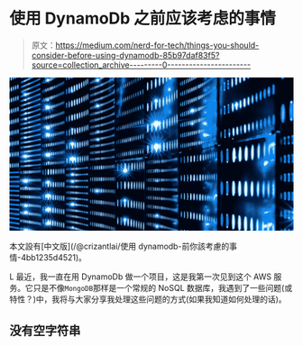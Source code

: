 # 使用 DynamoDb 之前应该考虑的事情

> 原文：<https://medium.com/nerd-for-tech/things-you-should-consider-before-using-dynamodb-85b97daf83f5?source=collection_archive---------0----------------------->

![](img/b7dfb214033fb301fcfaccd0b6cd35ea.png)

本文設有[中文版](/@crizantlai/使用 dynamodb-前你該考慮的事情-4bb1235d4521)。

L 最近，我一直在用 DynamoDb 做一个项目，这是我第一次见到这个 AWS 服务。它只是不像`MongoDB`那样是一个常规的 NoSQL 数据库，我遇到了一些问题(或特性？)中，我将与大家分享我处理这些问题的方式(如果我知道如何处理的话)。

## 没有空字符串